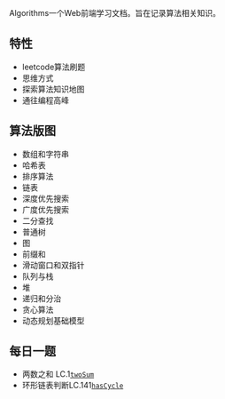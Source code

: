 Algorithms一个Web前端学习文档。旨在记录算法相关知识。


## 特性

- leetcode算法刷题
- 思维方式
- 探索算法知识地图
- 通往编程高峰

## 算法版图
- 数组和字符串
- 哈希表
- 排序算法
- 链表
- 深度优先搜索
- 广度优先搜索
- 二分查找
- 普通树
- 图
- 前缀和
- 滑动窗口和双指针
- 队列与栈
- 堆
- 递归和分治
- 贪心算法
- 动态规划基础模型
## 每日一题
- 两数之和 LC.1[`twoSum`](https://github.com/StellaYangF/algorithms/blob/main/src/twoSum.ts)
- 环形链表判断LC.141[`hasCycle`](https://github.com/StellaYangF/algorithms/blob/main/src/hasCycle.ts)